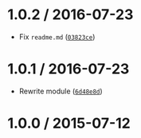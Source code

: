<!--remark setext-->

<!--lint disable no-multiple-toplevel-headings-->

1.0.2 / 2016-07-23
==================

*   Fix `readme.md` ([`03823ce`](https://github.com/wooorm/collapse-white-space/commit/03823ce))

1.0.1 / 2016-07-23
==================

*   Rewrite module ([`6d48e8d`](https://github.com/wooorm/collapse-white-space/commit/6d48e8d))

1.0.0 / 2015-07-12
==================
